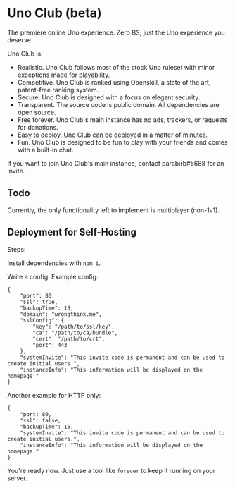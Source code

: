 # Uno Club (beta)

The premiere online Uno experience. Zero BS; just the Uno experience you deserve.

Uno Club is:
* Realistic. Uno Club follows most of the stock Uno ruleset with minor exceptions made for playability. 
* Competitive. Uno Club is ranked using Openskill, a state of the art, patent-free ranking system.
* Secure. Uno Club is designed with a focus on elegant security.
* Transparent. The source code is public domain. All dependencies are open source.
* Free forever. Uno Club's main instance has no ads, trackers, or requests for donations.
* Easy to deploy. Uno Club can be deployed in a matter of minutes.
* Fun. Uno Club is designed to be fun to play with your friends and comes with a built-in chat.

If you want to join Uno Club's main instance, contact parabirb#5688 for an invite.

## Todo
Currently, the only functionality left to implement is multiplayer (non-1v1).

## Deployment for Self-Hosting
Steps:

Install dependencies with `npm i`.

Write a config. Example config:
```
{
    "port": 80,
    "ssl": true,
    "backupTime": 15,
    "domain": "wrongthink.me",
    "sslConfig": {
        "key": "/path/to/ssl/key",
        "ca": "/path/to/ca/bundle",
        "cert": "/path/to/crt",
        "port": 443
    },
    "systemInvite": "This invite code is permanent and can be used to create initial users.",
    "instanceInfo": "This information will be displayed on the homepage."
}
```
Another example for HTTP only:
```
{
    "port: 80,
    "ssl": false,
    "backupTime": 15,
    "systemInvite": "This invite code is permanent and can be used to create initial users.",
    "instanceInfo": "This information will be displayed on the homepage."
}
```
You're ready now. Just use a tool like `forever` to keep it running on your server.